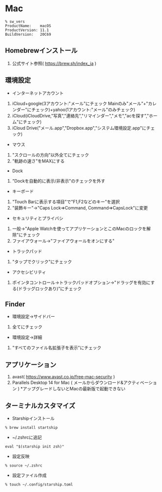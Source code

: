 # Mac
```
% sw_vers
ProductName:	macOS
ProductVersion:	11.1
BuildVersion:	20C69
```

## Homebrewインストール
1. 公式サイト参照( https://brew.sh/index_ja )

## 環境設定

- インターネットアカウント
1. iCloud+google(3アカウント:"メール"にチェック Mainのみ"メール"+"カレンダー"にチェック)+yahoo(1アカウント:"メール"のみチェック)
2. iCloud(iCloudDrive,"写真","連絡先","リマインダー","メモ","acを探す","ホーム"にチェック)
3. iCloud Drive("メール.app","Dropbox.app","システム環境設定.app"にチェック)

- マウス
1. "スクロールの方向"以外全てにチェック
2. "軌跡の速さ"をMAXにする

- Dock
1. "Dockを自動的に表示/非表示"のチェックを外す

- キーボード
1. "Touch Barに表示する項目"で"F1,F2などのキー"を選択
2. "装飾キー"→"Caps Lock=>Command, Command=>CapsLock"に変更

- セキュリティとプライバシ
1. 一般→"Apple Watchを使ってアプリケーションとこのMacのロックを解除"にチェック
2. ファイアウォール→"ファイアウォールをオンにする"

- トラックパッド
1. "タップでクリック"にチェック

- アクセシビリティ
1. ポインタコントロール→トラックパッドオプション→"ドラッグを有効にする(ドラッグロックあり)"にチェック


## Finder

- 環境設定→サイドバー
1. 全てにチェック

- 環境設定→詳細
1. "すべてのファイル名拡張子を表示"にチェック


## アプリケーション
1. avast( https://www.avast.co.jp/free-mac-security )
2. Parallels Desktop 14 for Mac ( メールからダウンロード&アクティベーション ) *アップグレードしないとMacの最新版で起動できない


## ターミナルカスタマイズ

- Starshipインストール
```
% brew install startship
```

- ~/.zshrcに追記
```
eval "$(starship init zsh)"
```

- 設定反映
```
% source ~/.zshrc
```

- 設定ファイル作成
```
% touch ~/.config/starship.toml
```
